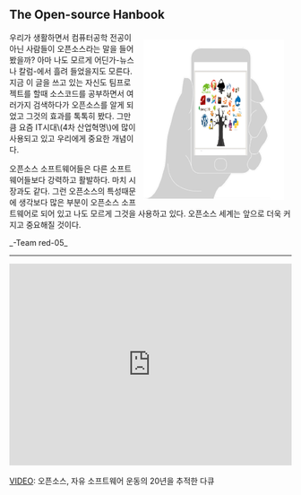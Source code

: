 

## The Open-source Hanbook



<img src='opensource-phone.png' style='float:right; margin: 1em; clear: both; width:250px '>


우리가 생활하면서 컴퓨터공학 전공이 아닌 사람들이 오픈소스라는 말을 들어봤을까? 아마 나도 모르게 어딘가-뉴스나 칼럼-에서 흘려 들었을지도 모른다. 지금 이 글을 쓰고 있는 자신도 팀프로젝트를 할때 소스코드를 공부하면서 여러가지 검색하다가 오픈소스를 알게 되었고 그것의 효과를 톡톡히 봤다. 그만큼 요즘 IT시대\\(4차 산업혁명\\)에 많이 사용되고 있고 우리에게 중요한 개념이다. 



오픈소스 소프트웨어들은 다른 소프트웨어들보다 강력하고 활발하다. 마치 시장과도 같다. 그런 오픈소스의 특성때문에 생각보다 많은 부분이 오픈소스 소프트웨어로 되어 있고 나도 모르게 그것을 사용하고 있다. 오픈소스 세계는 앞으로 더욱 커지고 중요해질 것이다.





\_-Team red-05\_



---



<iframe width="100%" height="360" src="https://www.youtube.com/embed/4ZHloJVhcRY" frameborder="0" allowfullscreen></iframe>

[VIDEO](https://www.youtube.com/watch?v=4ZHloJVhcRY): 오픈소스, 자유 소프트웨어 운동의 20년을 추적한 다큐



